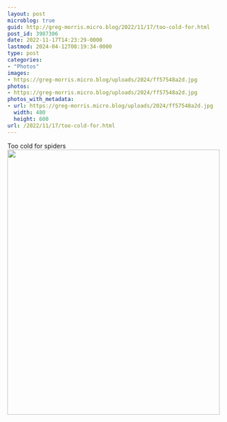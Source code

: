 ```yaml
---
layout: post
microblog: true
guid: http://greg-morris.micro.blog/2022/11/17/too-cold-for.html
post_id: 3987306
date: 2022-11-17T14:23:29-0000
lastmod: 2024-04-12T08:19:34-0000
type: post
categories:
- "Photos"
images:
- https://greg-morris.micro.blog/uploads/2024/ff57548a2d.jpg
photos:
- https://greg-morris.micro.blog/uploads/2024/ff57548a2d.jpg
photos_with_metadata:
- url: https://greg-morris.micro.blog/uploads/2024/ff57548a2d.jpg
  width: 480
  height: 600
url: /2022/11/17/too-cold-for.html
---
```


Too cold for spiders<img src="uploads/2024/ff57548a2d.jpg" width="480" height="600" alt="">
